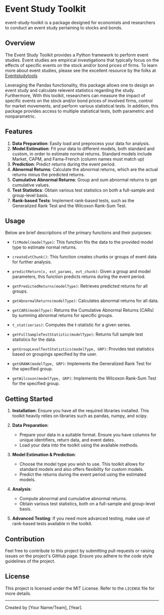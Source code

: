 
# Event Study Toolkit

event-study-toolkit is a package designed for economists and researchers to conduct an event study pertaining to stocks and bonds. 

## Overview

The Event Study Toolkit provides a Python framework to perform event studies. Event studies are empirical investigations that typically focus on the effects of specific events on the stock and/or bond prices of firms. To learn more about event studies, please see the excellent resource by the folks at [Eventstudytools](https://www.eventstudytools.com/introduction-event-study-methodology)

Leveraging the Pandas functionality, this package allows one to design an event study and calculate relevent statistics regarding the study. Furthermore, With this toolkit, researchers can measure the impact of specific events on the stock and/or bond prices of involved firms, control for market movements, and perform various statistical tests. In addition, this package provides access to multiple statistical tests, both parametric and nonparametric.


## Features

1. **Data Preparation**: Easily load and preprocess your data for analysis.
2. **Model Estimation**: Fit your data to different models, both standard and custom, in order to estimate normal returns. Standard models include Market, CAPM, and Fama-French (column names must match up)
3. **Prediction**: Predict returns during the event period.
4. **Abnormal Returns**: Calculate the abnormal returns, which are the actual returns minus the predicted returns.
5. **Cumulative Abnormal Returns**: Group and sum abnormal returns to get cumulative values.
6. **Test Statistics**: Obtain various test statistics on both a full-sample and group-level basis.
7. **Rank-based Tests**: Implement rank-based tests, such as the Generalized Rank Test and the Wilcoxon Rank-Sum Test.

## Usage

Below are brief descriptions of the primary functions and their purposes:

- `fitModel(modelType)`: This function fits the data to the provided model type to estimate normal returns.
  
- `createEvtChunk()`: This function creates chunks or groups of event data for further analysis.
  
- `predictReturn(x, est_params, evt_chunk)`: Given a group and model parameters, this function predicts returns during the event period.
  
- `getPredictedReturns(modelType)`: Retrieves predicted returns for all groups.
  
- `getAbnormalReturns(modelType)`: Calculates abnormal returns for all data.
  
- `getCARS(modelType)`: Returns the Cumulative Abnormal Returns (CARs) by summing abnormal returns for specific groups.

- `t_stat(series)`: Computes the t-statistic for a given series.
  
- `getFullSampleTestStatistic(modelType)`: Returns full sample test statistics for the data.
  
- `getGroupLevelTestStatistics(modelType, GRP)`: Provides test statistics based on groupings specified by the user.

- `getGRANK(modelType, GRP)`: Implements the Generalized Rank Test for the specified group.
  
- `getWilcoxon(modelType, GRP)`: Implements the Wilcoxon Rank-Sum Test for the specified group.

## Getting Started

1. **Installation**:
    Ensure you have all the required libraries installed. This toolkit heavily relies on libraries such as pandas, numpy, and scipy.

2. **Data Preparation**:
    - Prepare your data in a suitable format. Ensure you have columns for unique identifiers, return data, and event dates.
    - Load your data into the toolkit using the available methods.
    
3. **Model Estimation & Prediction**:
    - Choose the model type you wish to use. This toolkit allows for standard models and also offers flexibility for custom models.
    - Predict the returns during the event period using the estimated models.

4. **Analysis**:
    - Compute abnormal and cumulative abnormal returns.
    - Obtain various test statistics, both on a full-sample and group-level basis.

5. **Advanced Testing**:
    If you need more advanced testing, make use of rank-based tests available in the toolkit.

## Contribution

Feel free to contribute to this project by submitting pull requests or raising issues on the project's GitHub page. Ensure you adhere to the code style guidelines of the project.

## License

This project is licensed under the MIT License. Refer to the `LICENSE` file for more details.

---

Created by [Your Name/Team], [Year].


